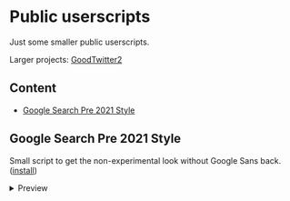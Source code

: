 # Public userscripts
Just some smaller public userscripts.

Larger projects: [GoodTwitter2](https://github.com/Bl4Cc4t/GoodTwitter2)


## Content
- [Google Search Pre 2021 Style](#google-search-pre-2021-style)


## Google Search Pre 2021 Style
Small script to get the non-experimental look without Google Sans back. ([install](https://github.com/Bl4Cc4t/userscripts-public/raw/master/google_search.pre21style.user.js))

<details>
<summary>Preview</summary>

with Google Sans | standard look
:-:|:-:
![](https://i.imgur.com/gFdYTo7.png) | ![](https://i.imgur.com/VasKr6x.png)
</details>
